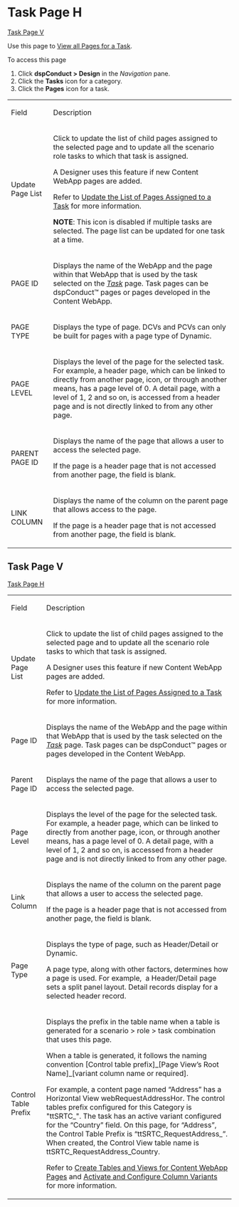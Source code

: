 # Task Page H

[Task Page V](Task_Page_H.htm#Task_Page_V)

<div class="use">

Use this page to [View all Pages for a
Task](../Use_Cases/View_all_Pages_for_a_Task.htm).

</div>

To access this page

1.  Click <span style="font-weight: bold;">dspConduct \> Design</span>
    in the <span style="font-style: italic;">Navigation</span> pane.
2.  Click the <span style="font-weight: bold;">Tasks</span> icon for a
    category.
3.  Click the <span style="font-weight: bold;">Pages</span> icon for a
    task.

<table>
<tbody>
<tr class="odd">
<td><p>Field</p></td>
<td><p>Description</p></td>
</tr>
<tr class="even">
<td><p>Update Page List</p></td>
<td><p>Click to update the list of child pages assigned to the selected page and to update all the scenario role tasks to which that task is assigned.</p>
<p>A Designer uses this feature if new Content WebApp pages are added.</p>
<p>Refer to <a href="../Use_Cases/Update_the_List_of_Pages_Assigned_to_a_Task.htm">Update the List of Pages Assigned to a Task</a> for more information.</p>
<p><strong>NOTE</strong>: This icon is disabled if multiple tasks are selected. The page list can be updated for one task at a time.</p></td>
</tr>
<tr class="odd">
<td><p>PAGE ID</p></td>
<td><p>Displays the name of the WebApp and the page within that WebApp that is used by the task selected on the <span style="font-style: italic;"><a href="Task_H.htm">Task</a></span> page. Task pages can be dspConduct™ pages or pages developed in the Content WebApp.</p></td>
</tr>
<tr class="even">
<td><p>PAGE TYPE</p></td>
<td><p>Displays the type of page. DCVs and PCVs can only be built for pages with a page type of Dynamic.</p></td>
</tr>
<tr class="odd">
<td><p>PAGE LEVEL</p></td>
<td><p>Displays the level of the page for the selected task. For example, a header page, which can be linked to directly from another page, icon, or through another means, has a page level of 0. A detail page, with a level of 1, 2 and so on, is accessed from a header page and is not directly linked to from any other page.</p></td>
</tr>
<tr class="even">
<td><p>PARENT PAGE ID</p></td>
<td><p>Displays the name of the page that allows a user to access the selected page.</p>
<p>If the page is a header page that is not accessed from another page, the field is blank.</p></td>
</tr>
<tr class="odd">
<td><p>LINK COLUMN</p></td>
<td><p>Displays the name of the column on the parent page that allows access to the page.</p>
<p>If the page is a header page that is not accessed from another page, the field is blank.</p></td>
</tr>
</tbody>
</table>

## <span id="Task_Page_V"></span>Task Page V

[Task Page H](Task_Page_H.htm)

<table>
<tbody>
<tr class="odd">
<td><p>Field</p></td>
<td><p>Description</p></td>
</tr>
<tr class="even">
<td><p>Update Page List</p></td>
<td><p>Click to update the list of child pages assigned to the selected page and to update all the scenario role tasks to which that task is assigned.</p>
<p>A Designer uses this feature if new Content WebApp pages are added.</p>
<p>Refer to <a href="../Use_Cases/Update_the_List_of_Pages_Assigned_to_a_Task.htm">Update the List of Pages Assigned to a Task</a> for more information.</p></td>
</tr>
<tr class="odd">
<td><p>Page ID</p></td>
<td><p>Displays the name of the WebApp and the page within that WebApp that is used by the task selected on the <span style="font-style: italic;"><a href="Task_H.htm">Task</a></span> page. Task pages can be dspConduct™ pages or pages developed in the Content WebApp.</p></td>
</tr>
<tr class="even">
<td><p>Parent Page ID</p></td>
<td><p>Displays the name of the page that allows a user to access the selected page.</p></td>
</tr>
<tr class="odd">
<td><p>Page Level</p></td>
<td><p>Displays the level of the page for the selected task. For example, a header page, which can be linked to directly from another page, icon, or through another means, has a page level of 0. A detail page, with a level of 1, 2 and so on, is accessed from a header page and is not directly linked to from any other page.</p></td>
</tr>
<tr class="even">
<td><p>Link Column</p></td>
<td><p>Displays the name of the column on the parent page that allows a user to access the selected page.</p>
<p>If the page is a header page that is not accessed from another page, the field is blank.</p></td>
</tr>
<tr class="odd">
<td><p>Page Type</p></td>
<td><p>Displays the type of page, such as Header/Detail or Dynamic.</p>
<p>A page type, along with other factors, determines how a page is used. For example,  a Header/Detail page sets a split panel layout. Detail records display for a selected header record.</p></td>
</tr>
<tr class="even">
<td><p>Control Table Prefix</p></td>
<td><p>Displays the prefix in the table name when a table is generated for a scenario &gt; role &gt; task combination that uses this page.</p>
<p>When a table is generated, it follows the naming convention [Control table prefix]_[Page View’s Root Name]_[variant column name or required].</p>
<p>For example, a content page named “Address” has a Horizontal View webRequestAddressHor. The control tables prefix configured for this Category is &quot;ttSRTC_&quot;. The task has an active variant configured for the “Country” field. On this page, for “Address”, the Control Table Prefix is “ttSRTC_RequestAddress_”. When created, the Control View table name is ttSRTC_RequestAddress_Country.</p>
<p>Refer to <a href="../Use_Cases/Create_Tables_and_Views_for_Content_WebApp_Pages_Overview.htm">Create Tables and Views for Content WebApp Pages</a> and <a href="../Use_Cases/Activate_Configure_Column_Variants.htm">Activate and Configure Column Variants</a> for more information.</p></td>
</tr>
</tbody>
</table>
